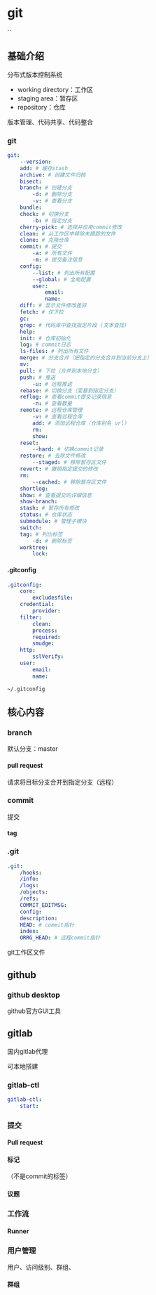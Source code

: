 # git

``

## 基础介绍

分布式版本控制系统

- working directory：工作区
- staging area：暂存区
- repository：仓库

版本管理、代码共享、代码整合

### git
```yaml
git:
    --version:
    add: # 缓存stash
    archive: # 创建文件归档
    bisect:
    branch: # 创建分支
        -d: # 删除分支
        -v: # 查看分支
    bundle:
    check: # 切换分支
        -b: # 指定分支
    cherry-pick: # 选择并应用commit修改
    clean: # 从工作区中移除未跟踪的文件
    clone: # 克隆仓库
    commit: # 提交
        -a: # 所有文件
        -m: # 提交备注信息
    config:
        --list: # 列出所有配置
        --global: # 全局配置
        user:
            email:
            name:
    diff: # 显示文件修改差异
    fetch: # 仅下拉
    gc:
    grep: # 代码库中查找指定片段 (文本查找)
    help:
    init: # 仓库初始化
    log: # commit日志
    ls-files: # 列出所有文件
    merge: # 分支合并（把指定的分支合并到当前分支上）
    mv:
    pull: # 下拉（合并到本地分支）
    push: # 推送
        -u: # 远程推送
    rebase: # 切换分支（变基到指定分支）
    reflog: # 查看commit提交记录信息
        -n: # 查看数量
    remote: # 远程仓库管理
        -v: # 查看远程仓库
        add: # 添加远程仓库（仓库别名 url）
        rm:
        show:
    reset:
        --hard: # 切换commit记录
    restore: # 去除文件修改
        --staged: # 移除暂存区文件
    revert: # 撤销指定提交的修改
    rm:
        --cached: # 移除暂存区文件
    shortlog:
    show: # 查看提交的详细信息
    show-branch:
    stash: # 暂存所有修改
    status: # 仓库状态
    submodule: # 管理子模块
    switch:
    tag: # 列出标签
        -d: # 删除标签
    worktree:
        lock:
```



#### .gitconfig
```yaml
.gitconfig:
    core:
        excludesfile:
    credential:
        provider:
    filter:
        clean:
        process:
        required:
        smudge:
    http:
        sslVerify:
    user:
        email:
        name:
```
`~/.gitconfig`


## 核心内容


### branch

默认分支：master


#### pull request

请求将目标分支合并到指定分支（远程）



### commit

提交

#### tag



### .git
```yaml
.git:
    /hooks:
    /info:
    /logs:
    /objects:
    /refs:
    COMMIT_EDITMSG:
    config:
    description:
    HEAD: # commit指针
    index:
    ORRG_HEAD: # 远程commit指针
```

git工作区文件


## github

### github desktop

github官方GUI工具







## gitlab

国内gitlab代理

可本地搭建



### gitlab-ctl
```yaml
gitlab-ctl:
    start:
```


### 提交

#### Pull request

#### 标记

（不是commit的标签）

#### 议题


### 工作流


#### Runner






### 用户管理

用户、访问级别、群组、


#### 群组

